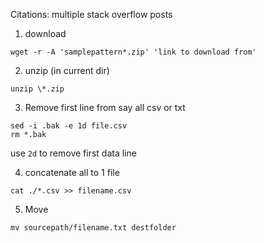 Citations: multiple stack overflow posts 

1. download 
```
wget -r -A 'samplepattern*.zip' 'link to download from'
```
2. unzip (in current dir)
```
unzip \*.zip
```
3. Remove first line from say all csv or txt
```
sed -i .bak -e 1d file.csv
rm *.bak
```
use `2d` to remove first data line

4. concatenate all to 1 file
```
cat ./*.csv >> filename.csv
```

5. Move
```
mv sourcepath/filename.txt destfolder
```
